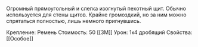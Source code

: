 Огромный прямоугольный и слегка изогнутый пехотный щит. Обычно используется для стены щитов. Крайне громоздкий, но за ним можно спрятаться полностью, лишь немного пригнувшись.


Крепление: Ремень
Стоимость: 50 [[ЗМ]]
Урон: 1к4 дробящий
Свойства: [[Особое]]